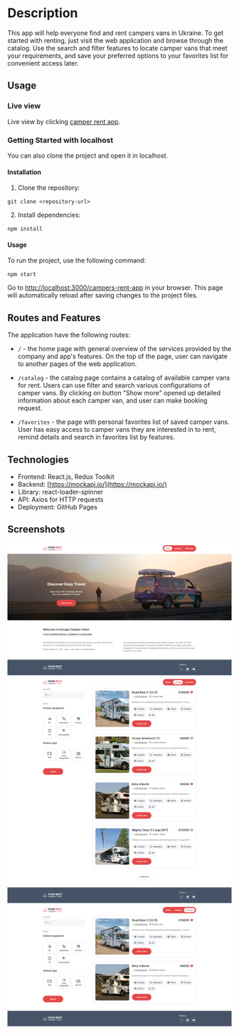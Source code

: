 # Description

This app will help everyone find and rent campers vans in Ukraine. To get
started with renting, just visit the web application and browse through the
catalog. Use the search and filter features to locate camper vans that meet your
requirements, and save your preferred options to your favorites list for
convenient access later.

## Usage

### Live view

Live view by clicking
[camper rent app](https://annatsepilova.github.io/campers-rent-app).

### Getting Started with localhost

You can also clone the project and open it in localhost.

#### Installation

1. Clone the repository:

```
git clone <repository-url>
```

2. Install dependencies:

```
npm install
```

#### Usage

To run the project, use the following command:

```
npm start
```

Go to
[http://localhost:3000/campers-rent-app](http://localhost:3000/campers-rent-app)
in your browser. This page will automatically reload after saving changes to the
project files.

## Routes and Features

The application have the following routes:

- `/` - the home page with general overview of the services provided by the
  company and app's features. On the top of the page, user can navigate to
  another pages of the web application.

- `/catalog` - the catalog page contains a catalog of available camper vans for
  rent. Users can use filter and search various configurations of camper vans.
  By clicking on button "Show more" opened up detailed information about each
  camper van, and user can make booking request.

- `/favorites` - the page with personal favorites list of saved camper vans.
  User has easy access to camper vans they are interested in to rent, remind
  details and search in favorites list by features.

## Technologies

- Frontend: React.js, Redux Toolkit
- Backend: [https://mockapi.io/](https://mockapi.io/)
- Library: react-loader-spinner
- API: Axios for HTTP requests
- Deployment: GitHub Pages

## Screenshots

![HomePageScreencapture](./assets/your-best-campers-rent_home-page.png)
![CatalogPageScreencapture](./assets/your-best-campers-rent_catalog-page.png)
![FavoritesPageScreencapture](./assets/your-best-campers-rent_favorites-page.png)
